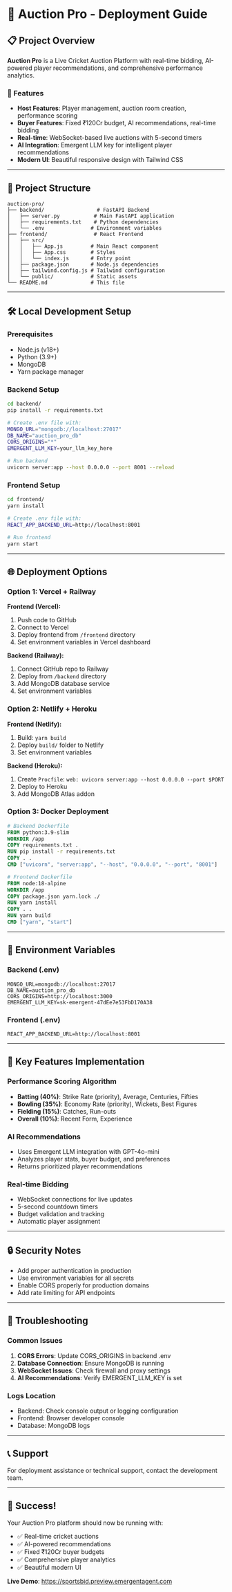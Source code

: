 # 🏏 Auction Pro - Deployment Guide

## 📋 **Project Overview**
**Auction Pro** is a Live Cricket Auction Platform with real-time bidding, AI-powered player recommendations, and comprehensive performance analytics.

### **🚀 Features**
- **Host Features**: Player management, auction room creation, performance scoring
- **Buyer Features**: Fixed ₹120Cr budget, AI recommendations, real-time bidding
- **Real-time**: WebSocket-based live auctions with 5-second timers
- **AI Integration**: Emergent LLM key for intelligent player recommendations
- **Modern UI**: Beautiful responsive design with Tailwind CSS

---

## 📁 **Project Structure**
```
auction-pro/
├── backend/                 # FastAPI Backend
│   ├── server.py           # Main FastAPI application
│   ├── requirements.txt    # Python dependencies
│   └── .env               # Environment variables
├── frontend/               # React Frontend
│   ├── src/
│   │   ├── App.js         # Main React component
│   │   ├── App.css        # Styles
│   │   └── index.js       # Entry point
│   ├── package.json       # Node.js dependencies
│   ├── tailwind.config.js # Tailwind configuration
│   └── public/            # Static assets
└── README.md              # This file
```

---

## 🛠️ **Local Development Setup**

### **Prerequisites**
- Node.js (v18+)
- Python (3.9+)
- MongoDB
- Yarn package manager

### **Backend Setup**
```bash
cd backend/
pip install -r requirements.txt

# Create .env file with:
MONGO_URL="mongodb://localhost:27017"
DB_NAME="auction_pro_db"
CORS_ORIGINS="*"
EMERGENT_LLM_KEY=your_llm_key_here

# Run backend
uvicorn server:app --host 0.0.0.0 --port 8001 --reload
```

### **Frontend Setup**
```bash
cd frontend/
yarn install

# Create .env file with:
REACT_APP_BACKEND_URL=http://localhost:8001

# Run frontend
yarn start
```

---

## 🌐 **Deployment Options**

### **Option 1: Vercel + Railway**
**Frontend (Vercel):**
1. Push code to GitHub
2. Connect to Vercel
3. Deploy frontend from `/frontend` directory
4. Set environment variables in Vercel dashboard

**Backend (Railway):**
1. Connect GitHub repo to Railway
2. Deploy from `/backend` directory
3. Add MongoDB database service
4. Set environment variables

### **Option 2: Netlify + Heroku**
**Frontend (Netlify):**
1. Build: `yarn build`
2. Deploy `build/` folder to Netlify
3. Set environment variables

**Backend (Heroku):**
1. Create `Procfile`: `web: uvicorn server:app --host 0.0.0.0 --port $PORT`
2. Deploy to Heroku
3. Add MongoDB Atlas addon

### **Option 3: Docker Deployment**
```dockerfile
# Backend Dockerfile
FROM python:3.9-slim
WORKDIR /app
COPY requirements.txt .
RUN pip install -r requirements.txt
COPY . .
CMD ["uvicorn", "server:app", "--host", "0.0.0.0", "--port", "8001"]

# Frontend Dockerfile
FROM node:18-alpine
WORKDIR /app
COPY package.json yarn.lock ./
RUN yarn install
COPY . .
RUN yarn build
CMD ["yarn", "start"]
```

---

## 🔧 **Environment Variables**

### **Backend (.env)**
```
MONGO_URL=mongodb://localhost:27017
DB_NAME=auction_pro_db
CORS_ORIGINS=http://localhost:3000
EMERGENT_LLM_KEY=sk-emergent-47dEe7e53FbD170A38
```

### **Frontend (.env)**
```
REACT_APP_BACKEND_URL=http://localhost:8001
```

---

## 🎯 **Key Features Implementation**

### **Performance Scoring Algorithm**
- **Batting (40%)**: Strike Rate (priority), Average, Centuries, Fifties
- **Bowling (35%)**: Economy Rate (priority), Wickets, Best Figures  
- **Fielding (15%)**: Catches, Run-outs
- **Overall (10%)**: Recent Form, Experience

### **AI Recommendations**
- Uses Emergent LLM integration with GPT-4o-mini
- Analyzes player stats, buyer budget, and preferences
- Returns prioritized player recommendations

### **Real-time Bidding**
- WebSocket connections for live updates
- 5-second countdown timers
- Budget validation and tracking
- Automatic player assignment

---

## 🔒 **Security Notes**
- Add proper authentication in production
- Use environment variables for all secrets
- Enable CORS properly for production domains
- Add rate limiting for API endpoints

---

## 🐛 **Troubleshooting**

### **Common Issues**
1. **CORS Errors**: Update CORS_ORIGINS in backend .env
2. **Database Connection**: Ensure MongoDB is running
3. **WebSocket Issues**: Check firewall and proxy settings
4. **AI Recommendations**: Verify EMERGENT_LLM_KEY is set

### **Logs Location**
- Backend: Check console output or logging configuration
- Frontend: Browser developer console
- Database: MongoDB logs

---

## 📞 **Support**
For deployment assistance or technical support, contact the development team.

---

## 🎉 **Success!**
Your Auction Pro platform should now be running with:
- ✅ Real-time cricket auctions
- ✅ AI-powered recommendations  
- ✅ Fixed ₹120Cr buyer budgets
- ✅ Comprehensive player analytics
- ✅ Beautiful modern UI

**Live Demo**: https://sportsbid.preview.emergentagent.com